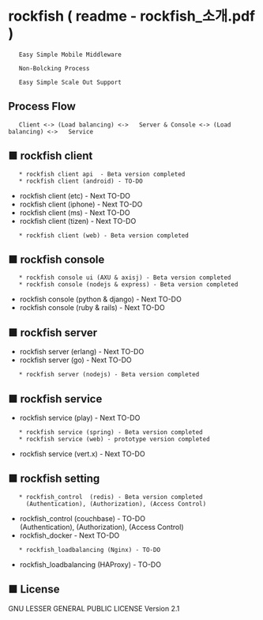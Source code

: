 # rockfish ( readme - rockfish_소개.pdf )

``` 
   Easy Simple Mobile Middleware

   Non-Bolcking Process

   Easy Simple Scale Out Support
``` 

## Process Flow
```
   Client <-> (Load balancing) <->   Server & Console <-> (Load balancing) <->   Service
```   

## ■ rockfish client
``` 
   * rockfish client api  - Beta version completed
   * rockfish client (android) - TO-DO
``` 
   * rockfish client (etc) - Next TO-DO
   * rockfish client (iphone) - Next TO-DO
   * rockfish client (ms) - Next TO-DO
   * rockfish client (tizen) - Next TO-DO
``` 
   * rockfish client (web) - Beta version completed   
``` 

## ■ rockfish console
``` 
   * rockfish console ui (AXU & axisj) - Beta version completed  
   * rockfish console (nodejs & express) - Beta version completed   
``` 
   * rockfish console (python & django) - Next TO-DO   
   * rockfish console (ruby & rails) - Next TO-DO

## ■ rockfish server   
   * rockfish server (erlang) - Next TO-DO
   * rockfish server (go) - Next TO-DO
``` 
   * rockfish server (nodejs) - Beta version completed
``` 
   
## ■ rockfish service
   * rockfish service (play) - Next TO-DO
``` 
   * rockfish service (spring) - Beta version completed
   * rockfish service (web) - prototype version completed
``` 
   * rockfish service (vert.x) - Next TO-DO
   
## ■ rockfish setting   
``` 
   * rockfish_control  (redis) - Beta version completed  
     (Authentication), (Authorization), (Access Control) 
``` 
   * rockfish_control  (couchbase) - TO-DO  
     (Authentication), (Authorization), (Access Control) 
   * rockfish_docker - Next TO-DO  
``` 
   * rockfish_loadbalancing (Nginx) - TO-DO 
``` 
   * rockfish_loadbalancing (HAProxy) - TO-DO 
     
## ■ License
GNU LESSER GENERAL PUBLIC LICENSE Version 2.1
